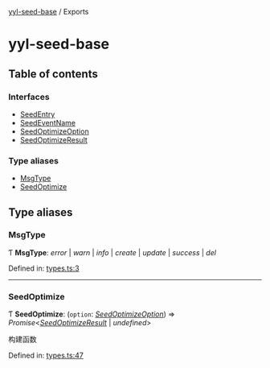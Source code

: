 [yyl-seed-base](README.md) / Exports

# yyl-seed-base

## Table of contents

### Interfaces

- [SeedEntry](interfaces/seedentry.md)
- [SeedEventName](interfaces/seedeventname.md)
- [SeedOptimizeOption](interfaces/seedoptimizeoption.md)
- [SeedOptimizeResult](interfaces/seedoptimizeresult.md)

### Type aliases

- [MsgType](modules.md#msgtype)
- [SeedOptimize](modules.md#seedoptimize)

## Type aliases

### MsgType

Ƭ **MsgType**: *error* \| *warn* \| *info* \| *create* \| *update* \| *success* \| *del*

Defined in: [types.ts:3](https://github.com/jackness1208/yyl-seed-base/blob/a413c63/src/types.ts#L3)

___

### SeedOptimize

Ƭ **SeedOptimize**: (`option`: [*SeedOptimizeOption*](interfaces/seedoptimizeoption.md)) => *Promise*<[*SeedOptimizeResult*](interfaces/seedoptimizeresult.md) \| *undefined*\>

构建函数

Defined in: [types.ts:47](https://github.com/jackness1208/yyl-seed-base/blob/a413c63/src/types.ts#L47)
